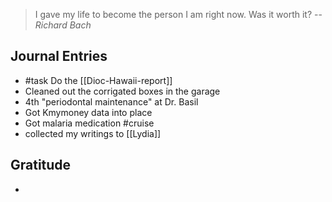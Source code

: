 > I gave my life to become the person I am right now. Was it worth it?
> -- <cite>Richard Bach</cite>


## Journal Entries
-  #task Do the [[Dioc-Hawaii-report]]
- Cleaned out the corrigated boxes in the garage
- 4th "periodontal maintenance" at Dr. Basil
- Got Kmymoney data into place
- Got malaria medication #cruise 
- collected my writings to [[Lydia]]

## Gratitude
- 


